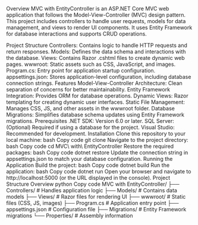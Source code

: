 Overview
MVC with EntityController is an ASP.NET Core MVC web application that follows the Model-View-Controller (MVC) design pattern. This project includes controllers to handle user requests, models for data management, and views to render UI components. It uses Entity Framework for database interactions and supports CRUD operations.

Project Structure
Controllers: Contains logic to handle HTTP requests and return responses.
Models: Defines the data schema and interactions with the database.
Views: Contains Razor .cshtml files to create dynamic web pages.
wwwroot: Static assets such as CSS, JavaScript, and images.
Program.cs: Entry point for application startup configuration.
appsettings.json: Stores application-level configuration, including database connection strings.
Features
Model-View-Controller Architecture: Clean separation of concerns for better maintainability.
Entity Framework Integration: Provides ORM for database operations.
Dynamic Views: Razor templating for creating dynamic user interfaces.
Static File Management: Manages CSS, JS, and other assets in the wwwroot folder.
Database Migrations: Simplifies database schema updates using Entity Framework migrations.
Prerequisites
.NET SDK: Version 6.0 or later.
SQL Server: (Optional) Required if using a database for the project.
Visual Studio: Recommended for development.
Installation
Clone this repository to your local machine:
bash
Copy code
git clone <repository-url>
Navigate to the project directory:
bash
Copy code
cd MVC\ with\ EntityController
Restore the required packages:
bash
Copy code
dotnet restore
Update the connection string in appsettings.json to match your database configuration.
Running the Application
Build the project:
bash
Copy code
dotnet build
Run the application:
bash
Copy code
dotnet run
Open your browser and navigate to http://localhost:5000 (or the URL displayed in the console).
Project Structure Overview
python
Copy code
MVC with EntityController/
├── Controllers/        # Handles application logic
├── Models/             # Contains data models
├── Views/              # Razor files for rendering UI
├── wwwroot/            # Static files (CSS, JS, images)
├── Program.cs          # Application entry point
├── appsettings.json    # Configuration file
├── Migrations/         # Entity Framework migrations
└── Properties/         # Assembly information
